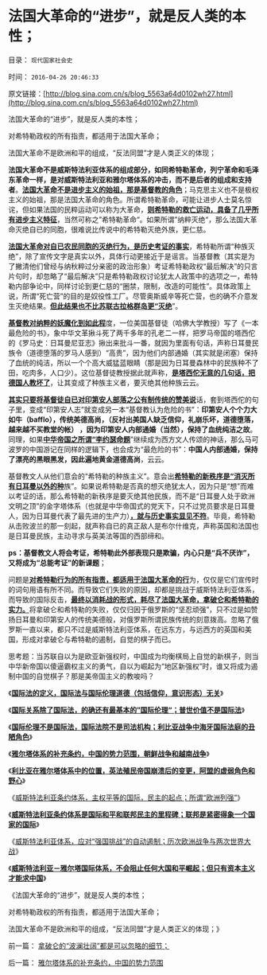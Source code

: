 # 法国大革命的“进步”，就是反人类的本性；

目录： `现代国家社会史` 

时间： `2016-04-26 20:46:33` 

原文链接：[http://blog.sina.com.cn/s/blog_5563a64d0102wh27.html](http://blog.sina.com.cn/s/blog_5563a64d0102wh27.html)

法国大革命的“进步”，就是反人类的本性；

对希特勒政权的所有指责，都适用于法国大革命；

法国大革命不是欧洲和平的组成，“反法同盟”才是人类正义的体现；

**法国大革命不是威斯特法利亚体系的组成部分，如同希特勒革命，列宁革命和毛泽东革命一样，是对威斯特法利亚和雅尔塔体系的冲击，而不是后者的组成和支持者**。[**法国大革命不是进步主义的始祖，那是基督教的角色**](../../../2015/9/7/基督教进步主义的华丽转身,《天国王朝》不是宣传基督教.md)；马克思主义也不是极权主义的始祖，那是法国大革命的角色。所谓希特勒革命，可能让进步人士莫名惊诧，但如果法国的民粹运动可以称为大革命，[**则希特勒的救亡运动，具备了几乎所有进步主义特征**](../../../2010/3/17/征服“最理性的德意志民族”的魔鬼三招！.md)，当然可称之”希特勒革命“。如果所谓”纳粹灭绝“，那么法国大革命灭绝自已的同胞，很难说比传说中的希特勒灭绝外族，更仁慈。

[**法国大革命对自已农民同胞的灭绝行为，是历史考证的事实**](../../../2012/10/5/革命！多少罪恶以自由为名！.md)，希特勒所谓“种族灭绝”，除了宣传文字是真实以外，具体行动更接近于是谣言。当基督教（其实是为了撇清他们曾经与纳秋粹过分亲密的政治形象）考证希特勒政权“最后解决”的只言片句时，却忽略了“最后解决”只是希特勒政权讨论犹太人政策中的选项之一，希特勒内部争论中，同样讨论到更仁慈的“圈禁，限制，改造的可能性”。具体政策上说，所谓“死亡营”的目的是奴役性工厂。尽管奥斯威辛等死亡营，也的确不介意发生灭绝结果。[**但此结果也不比苏联古拉格群岛更“灭绝**](../../../2014/4/2/古拉格群岛的经济学定义是“国家奴隶制”.md)”。

[**基督教对纳粹的妖魔化到如此程**](../../../2011/3/12/“妖魔化希特勒”掩盖了危险的社会规律.md)度，一位美国基督徒（哈佛大学教授）写了《一本最危险的书》，象中华文革揪斗死了两千多年的孔老二一样，把罗马帝国的塔西佗的《罗马史：日耳曼尼亚志》揪出来批斗一番，就因为里面有句话，声称日耳曼民族令（道德堕落的罗马人感到）“高贵”，因为他们内部通婚（其实就是闭塞）保持了血统的纯洁，所以一个个高大威猛蓝眼睛（那是因为日耳曼森林中的民族种不了田，吃肉多，人口少）。这位基督徒教授据此就声称，[**是塔西佗无意的几句话，把德国人教坏了**](../../../2012/5/13/世界上根本不存在真正被忽悠的粉丝.md)，让其变成了种族主义者，要灭绝其他种族云云。

[**其实只要将基督徒自已对印第安人部落之公有制传统的赞美说**](../../../2015/4/30/基督教文人对印第安人传统美德的欣赏；.md)话，套到塔西佗的句子里，变成“印第安人志”就变成另一本“基督教认为危险的书”：**印第安人个个力大如牛（bafflo），传统美德高尚，（反衬出美国人缺乏信仰，礼崩乐坏，道德堕落，越来越不买教堂的帐）
，因为印第安人内部通婚（当然），保持了血统纯洁之故**。同理，如果[**中华帝国之所谓“李约瑟命题**](../../../2010/5/31/中国历史上从来没有领先过.md)”继续成为西方文人传颂的神话，那么马可波罗的中国游记在同样的逻辑下，也会成为“最危险的书”：**中国人内部通婚，保持了漂亮的黑眼黑发，因此遍地黄金道德高尚**，云云。

基督教文人从他们意会的“希特勒的种族主义”。意会出[**希特勒的新秩序是“消灭所有日耳曼以外的种**](../../../2011/9/4/英法“绥靖”希特勒难以深责；为什么会出现集中营和死亡营？.md)族”。如果说希特勒是否真的想灭绝犹太人，因为只是“想”而难以考证的话，那么希特勒的新秩序是要灭绝其他民族，而不是“日耳曼人处于欧洲文明之顶”的金字塔体系（也就是中华帝国式的党天下，只不过党员要求是日耳曼人，因为日耳曼代表了最先进的生产力）[**，就与历史事实显见不符**](../../../2009/12/12/法西斯德国战争的目的是什么呢？.md)。毕竟，希特勒从击败波兰的那一刻起，就声称自已的真正敌人是布尔什维克，声称英国和法国也是日耳曼民族，主动寻求与英美法等国的西部缔和。

**ps：基督教文人将会考证，希特勒此外部表现只是欺骗，内心只是“兵不厌诈”，又将成为“总能考证”的新课题**；

问题是[**对希特勒行为的所有指责，都适用于法国大革命的行**](../../../2012/6/14/法国大革命，文化大革命，民主大革命，信仰大革命.md)为，仅仅是它们宣传时的词句用语有所不同。而导致它们失败的原因，却都是挑战于威斯特法利亚体系，而导致的国际反击，[**最终以消耗战的形式，耗尽了法国大革命，拿破仑和希特勒的实力。**](../../../2016/4/5/消耗战是理解“战争，科学，后勤，外交”的关键概念；.md)将拿破仑和希特勒的失败，仅仅归因于俄罗斯的“坚忍顽强”，只不过是如赞扬日耳曼和印第安人的传统美德般，对俄罗斯所谓民族传统的刻意拨高。忽略了俄罗斯一直以来，都只不过是威斯特法利亚体系，在远东方，与远西方的英国和美国，形成对拿破仑与希特勒的遏制，自觉的棋子而已。

思考题：当苏联自以为是欧亚新强权时，中国成为均衡棋局上自觉的新棋子，则当中华新帝国以傻逼霸权主义的勇气，自以为崛起为“地区新强权”时，谁又将成为遏制中国的自觉棋子？那是美帝国主义的教唆吗？

《[**国际法的定义，国际法与国际伦理道德（包括信仰，意识形态）无关**](../../../2016/4/17/国际法的定义及国际伦理，闹革命的讲道德.md)》

《[**国际关系除了国际法，的确还有最基本的”国际伦理“；普世价值不是国际法**](../../../2016/4/18/“道德哲学＝伦理学”之所谓“普世价值观”于国际法；.md)》

《[**国际伦理不是国际法，国际法院不是司法机构；利比亚战争中海牙国际法庭的丑陋角色**](../../../2016/4/19/国际法院不是司法机构，它在利比亚战争中的丑陋角色.md)》

《[**雅尔塔体系的补充条约，中国的势力范围，朝鲜战争和越南战争**](../../../2016/4/20/雅尔塔体系的补充条约，中国的势力范围.md)》

《[**利比亚在雅尔塔体系中的位置，英法殖民帝国崩溃后的变更，阿盟的虚弱角色和野心**](../../../2016/4/21/为什么美国直到利比亚战争，才真正违反了国际法？.md)》

《[威斯特法利亚条约体系，主权平等的国际，民主的起点；所谓“欧洲列强”](../../../2016/4/22/威斯特法利亚体系，主权平等的国际，民主的起点；.md)》

《[**威斯特法利亚条约体系是国际和平和联邦民主的里程碑；联邦是紧密得象一个国家的国际**](../../../2016/4/23/威斯特法利亚条约体系，国际和平和联邦民主的里程碑；.md)》

《[威斯特法利亚体系，应对“强国挑战”的自动遏制；历次欧洲战争与两次世界大战](../../../2016/4/24/威斯特法利亚体系，应对“强国武力改变现状”的自动遏制；.md)》

《[**威斯特法利亚－雅尔塔国际体系，不会阻止任何大国和平崛起；但只有资本主义才能求中国**](../../../2016/4/25/威斯特法利亚体系，证伪“中华受害者情结”.md)》

《法国大革命的“进步”，就是反人类的本性；

对希特勒政权的所有指责，都适用于法国大革命；

法国大革命不是欧洲和平的组成，“反法同盟”才是人类正义的体现；》

前一篇： [拿破仑的“波澜壮阔”都是可以忽略的细节；](../../../2016/4/29/拿破仑的“波澜壮阔”都是可以忽略的细节；.md)

后一篇： [雅尔塔体系的补充条约，中国的势力范围](../../../2016/4/20/雅尔塔体系的补充条约，中国的势力范围.md)

